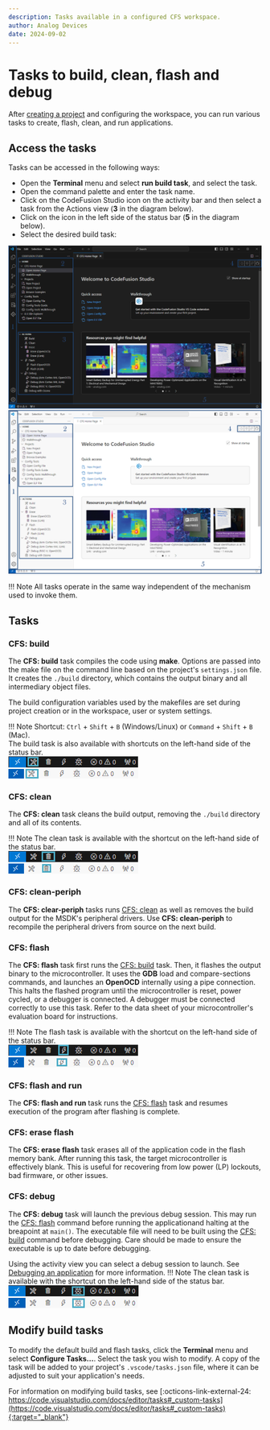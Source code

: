```yaml
---
description: Tasks available in a configured CFS workspace.
author: Analog Devices
date: 2024-09-02
---
```


# Tasks to build, clean, flash and debug

After [creating a project](./create-new-project.md) and configuring the workspace, you can run various tasks to create, flash, clean, and run applications.

## Access the tasks

Tasks can be accessed in the following ways:

- Open the **Terminal** menu and select **run build task**, and select the task.
- Open the command palette and enter the task name.
- Click on the CodeFusion Studio icon on the activity bar and then select a task from the Actions view (**3** in the diagram below).
- Click on the icon in the left side of the status bar (**5** in the diagram below).
- Select the desired build task:

![CodeFusion Studio interface](../about/images/cfs-homepage-interface-dark.png#only-dark)
![CodeFusion Studio interface](../about/images/cfs-homepage-interface-light.png#only-light)

!!! Note
    All tasks operate in the same way independent of the mechanism used to invoke them.

## Tasks

### CFS: build

The **CFS: build** task compiles the code using **make**. Options are passed into the make file on the command line based on the project's `settings.json` file. It creates the `./build` directory, which contains the output binary and all intermediary object files.

The build configuration variables used by the makefiles are set during project creation or in the workspace, user or system settings.

!!! Note
    Shortcut: `Ctrl` + `Shift` + `B` (Windows/Linux) or `Command` + `Shift` + `B` (Mac).  
    The build task is also available with shortcuts on the left-hand side of the status bar.  
    ![Build Task Status Bar](images/status-bar-build-dark.png#only-dark)
    ![Build Task Status Bar](images/status-bar-build-light.png#only-light)

### CFS: clean

The **CFS: clean** task cleans the build output, removing the `./build` directory and all of its contents.

!!! Note
    The clean task is available with the shortcut on the left-hand side of the status bar.  
    ![CFS Clean Task Status Bar](images/status-bar-clean-dark.png#only-dark)
    ![CFS Clean Task Status Bar](images/status-bar-clean-light.png#only-light)

### CFS: clean-periph

The **CFS: clear-periph** tasks runs [CFS: clean](#cfs-clean) as well as removes the build output for the MSDK's peripheral drivers. Use **CFS: clean-periph** to recompile the peripheral drivers from source on the next build.

### CFS: flash

The **CFS: flash** task first runs the [CFS: build](#cfs-build) task. Then, it flashes the output binary to the microcontroller. It uses the **GDB** load and compare-sections commands, and launches an **OpenOCD** internally using a pipe connection. This halts the flashed program until the microcontroller is reset, power cycled, or a debugger is connected. A debugger must be connected correctly to use this task. Refer to the data sheet of your microcontroller's evaluation board for instructions.

!!! Note
    The flash task is available with the shortcut on the left-hand side of the status bar.  
    ![Flash Task Status Bar](images/status-bar-flash-dark.png#only-dark)
    ![Flash Task Status Bar](images/status-bar-flash-light.png#only-light)

### CFS: flash and run

The **CFS: flash and run** task runs the [CFS: flash](#cfs-flash) task and resumes execution of the program after flashing is complete.

### CFS: erase flash

The **CFS: erase flash** task erases all of the application code in the flash memory bank. After running this task, the target microcontroller is effectively blank. This is useful for recovering from low power (LP) lockouts, bad firmware, or other issues.

### CFS: debug

The **CFS: debug** task will launch the previous debug session. This may run the [CFS: flash](#cfs-flash) command before running the applicationand halting at the breapoint at `main()`. The executable file will need to be built using the [CFS: build](#cfs-build) command before debugging. Care should be made to ensure the executable is up to date before debugging.  

Using the activity view you can select a debug session to launch. See [Debugging an application](../debugging/debug-an-application.md) for more information.
!!! Note
    The clean task is available with the shortcut on the left-hand side of the status bar.  
    ![CFS Clean Task Status Bar](images/status-bar-debug-dark.png#only-dark)
    ![CFS Clean Task Status Bar](images/status-bar-debug-light.png#only-light)

## Modify build tasks

To modify the default build and flash tasks, click the **Terminal** menu and select **Configure Tasks...**. Select the task you wish to modify. A copy of the task will be added to your project's `.vscode/tasks.json` file, where it can be adjusted to suit your application's needs.

For information on modifying build tasks, see [:octicons-link-external-24: https://code.visualstudio.com/docs/editor/tasks#_custom-tasks](https://code.visualstudio.com/docs/editor/tasks#_custom-tasks){:target="_blank"}

